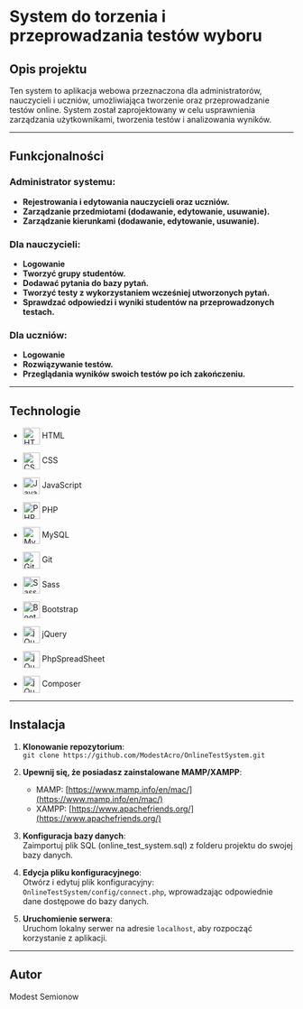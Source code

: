 # System do torzenia i przeprowadzania testów wyboru

## Opis projektu
Ten system to aplikacja webowa przeznaczona dla administratorów, nauczycieli i uczniów, umożliwiająca tworzenie oraz przeprowadzanie testów online. System został zaprojektowany w celu usprawnienia zarządzania użytkownikami, tworzenia testów i analizowania wyników.

---

## Funkcjonalności

### Administrator systemu:
- **Rejestrowania i edytowania nauczycieli oraz uczniów.**
- **Zarządzanie przedmiotami (dodawanie, edytowanie, usuwanie).**
- **Zarządzanie kierunkami (dodawanie, edytowanie, usuwanie).**

### Dla nauczycieli:
- **Logowanie**
- **Tworzyć grupy studentów.**
- **Dodawać pytania do bazy pytań.**
- **Tworzyć testy z wykorzystaniem wcześniej utworzonych pytań.**
- **Sprawdzać odpowiedzi i wyniki studentów na przeprowadzonych testach.**

### Dla uczniów:
- **Logowanie**
- **Rozwiązywanie testów.**
- **Przeglądania wyników swoich testów po ich zakończeniu.**

---

## Technologie
<!-- https://github.com/marwin1991/profile-technology-icons -->


- <img src="assets/images/icons/README/HTML5.png" alt="HTML" style="width:30px; vertical-align:middle;"> <span>HTML</span>

- <img src="assets/images/icons/README/CSS3.png" alt="CSS" style="width:30px; vertical-align:middle;"> <span>CSS</span>

- <img src="assets/images/icons/README/JavaScript.png" alt="JavaScript" style="width:30px; vertical-align:middle;"> <span>JavaScript</span>

- <img src="assets/images/icons/README/PHP.png" alt="PHP" style="width:30px; vertical-align:middle;"> <span>PHP</span>

- <img src="assets/images/icons/README/MySQL.png" alt="MySQL" style="width:30px; vertical-align:middle;"> <span>MySQL</span>

- <img src="assets/images/icons/README/Git.png" alt="Git" style="width:30px; vertical-align:middle;"> <span>Git</span>

- <img src="assets/images/icons/README/Sass.png" alt="Sass" style="width:30px; vertical-align:middle;"> <span>Sass</span>

- <img src="assets/images/icons/README/Bootstrap.png" alt="Bootstrap" style="width:30px; vertical-align:middle;"> <span>Bootstrap</span>

- <img src="assets/images/icons/README/jQuery.png" alt="jQuery" style="width:30px; vertical-align:middle;"> <span>jQuery<span>

- <img src="assets/images/icons/README/phpspreadsheet.png" alt="jQuery" style="width:30px; vertical-align:middle;"> <span>PhpSpreadSheet<span>

- <img src="assets/images/icons/README/Composer.png" alt="jQuery" style="width:30px; vertical-align:middle;"> <span>Composer<span>



---

## Instalacja

1. **Klonowanie repozytorium**:  
   `git clone https://github.com/ModestAcro/OnlineTestSystem.git`

2. **Upewnij się, że posiadasz zainstalowane MAMP/XAMPP**:
    - MAMP: [https://www.mamp.info/en/mac/](https://www.mamp.info/en/mac/)
    - XAMPP: [https://www.apachefriends.org/](https://www.apachefriends.org/)

3. **Konfiguracja bazy danych**:  
   Zaimportuj plik SQL (online_test_system.sql) z folderu projektu do swojej bazy danych.

4. **Edycja pliku konfiguracyjnego**:  
   Otwórz i edytuj plik konfiguracyjny:
   `OnlineTestSystem/config/connect.php`, wprowadzając odpowiednie dane dostępowe do bazy danych.

5. **Uruchomienie serwera**:  
   Uruchom lokalny serwer na adresie `localhost`, aby rozpocząć korzystanie z aplikacji.

---

## Autor

Modest Semionow





